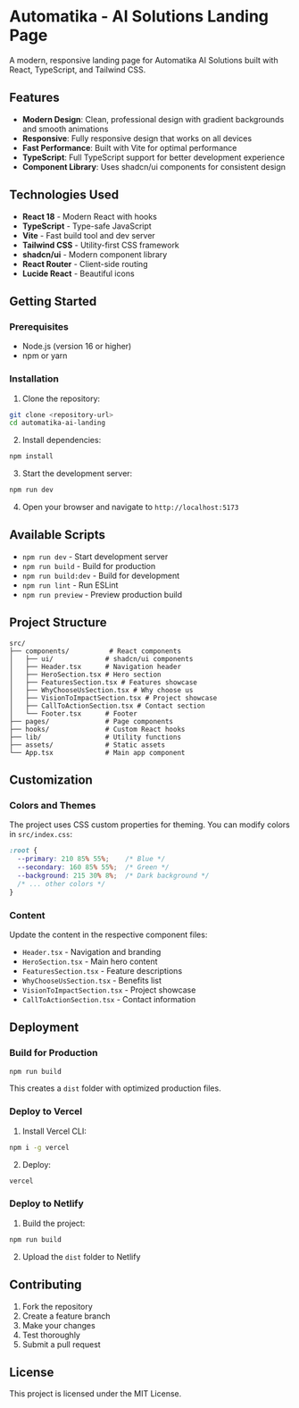 # Automatika - AI Solutions Landing Page

A modern, responsive landing page for Automatika AI Solutions built with React, TypeScript, and Tailwind CSS.

## Features

- **Modern Design**: Clean, professional design with gradient backgrounds and smooth animations
- **Responsive**: Fully responsive design that works on all devices
- **Fast Performance**: Built with Vite for optimal performance
- **TypeScript**: Full TypeScript support for better development experience
- **Component Library**: Uses shadcn/ui components for consistent design

## Technologies Used

- **React 18** - Modern React with hooks
- **TypeScript** - Type-safe JavaScript
- **Vite** - Fast build tool and dev server
- **Tailwind CSS** - Utility-first CSS framework
- **shadcn/ui** - Modern component library
- **React Router** - Client-side routing
- **Lucide React** - Beautiful icons

## Getting Started

### Prerequisites

- Node.js (version 16 or higher)
- npm or yarn

### Installation

1. Clone the repository:
```bash
git clone <repository-url>
cd automatika-ai-landing
```

2. Install dependencies:
```bash
npm install
```

3. Start the development server:
```bash
npm run dev
```

4. Open your browser and navigate to `http://localhost:5173`

## Available Scripts

- `npm run dev` - Start development server
- `npm run build` - Build for production
- `npm run build:dev` - Build for development
- `npm run lint` - Run ESLint
- `npm run preview` - Preview production build

## Project Structure

```
src/
├── components/          # React components
│   ├── ui/             # shadcn/ui components
│   ├── Header.tsx      # Navigation header
│   ├── HeroSection.tsx # Hero section
│   ├── FeaturesSection.tsx # Features showcase
│   ├── WhyChooseUsSection.tsx # Why choose us
│   ├── VisionToImpactSection.tsx # Project showcase
│   ├── CallToActionSection.tsx # Contact section
│   └── Footer.tsx      # Footer
├── pages/              # Page components
├── hooks/              # Custom React hooks
├── lib/                # Utility functions
├── assets/             # Static assets
└── App.tsx             # Main app component
```

## Customization

### Colors and Themes

The project uses CSS custom properties for theming. You can modify colors in `src/index.css`:

```css
:root {
  --primary: 210 85% 55%;    /* Blue */
  --secondary: 160 85% 55%;  /* Green */
  --background: 215 30% 8%;  /* Dark background */
  /* ... other colors */
}
```

### Content

Update the content in the respective component files:
- `Header.tsx` - Navigation and branding
- `HeroSection.tsx` - Main hero content
- `FeaturesSection.tsx` - Feature descriptions
- `WhyChooseUsSection.tsx` - Benefits list
- `VisionToImpactSection.tsx` - Project showcase
- `CallToActionSection.tsx` - Contact information

## Deployment

### Build for Production

```bash
npm run build
```

This creates a `dist` folder with optimized production files.

### Deploy to Vercel

1. Install Vercel CLI:
```bash
npm i -g vercel
```

2. Deploy:
```bash
vercel
```

### Deploy to Netlify

1. Build the project:
```bash
npm run build
```

2. Upload the `dist` folder to Netlify

## Contributing

1. Fork the repository
2. Create a feature branch
3. Make your changes
4. Test thoroughly
5. Submit a pull request

## License

This project is licensed under the MIT License.
